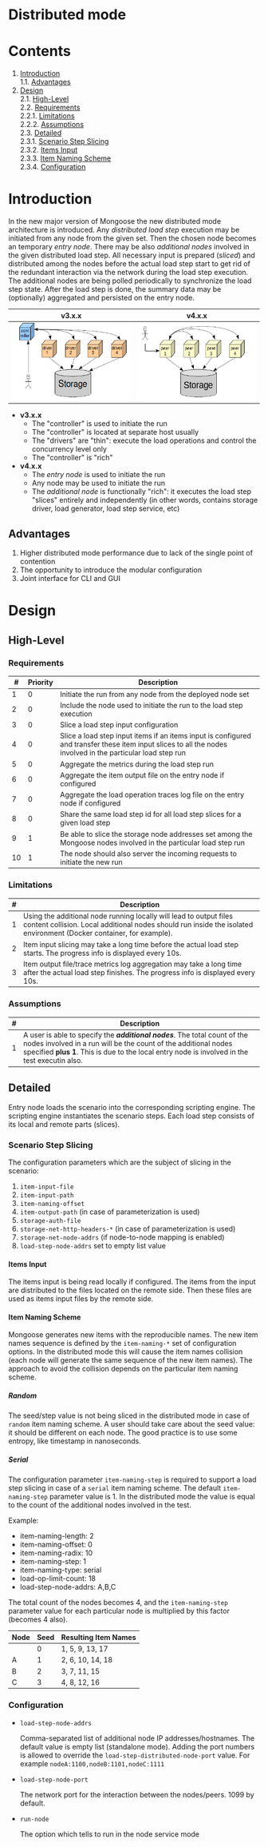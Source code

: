 # Distributed mode

# Contents
1. [Introduction](#introduction)<br/>
1.1. [Advantages](#advantages)<br/>
2. [Design](#design)<br/>
2.1. [High-Level](#high-level)<br/>
2.2. [Requirements](#requirements)<br/>
2.2.1. [Limitations](#limitations)<br/>
2.2.2. [Assumptions](#assumptions)<br/>
2.3. [Detailed](#detailed)<br/>
2.3.1. [Scenario Step Slicing](#scenario-step-slicing)<br/>
2.3.2. [Items Input](#items-input)<br/>
2.3.3. [Item Naming Scheme](#item-naming-scheme)<br/>
2.3.4. [Configuration](#configuration)<br/>

# Introduction

In the new major version of Mongoose the new distributed mode architecture is introduced. Any *distributed load step*
execution may be initiated from any node from the given set. Then the chosen node becomes an temporary *entry node*.
There may be also *additional nodes* involved in the given distributed load step. All necessary input is prepared
(*sliced*) and distributed among the nodes before the actual load step start to get rid of the redundant interaction
via the network during the load step execution. The additional nodes are being polled periodically to synchronize the
load step state. After the load step is done, the summary data may be (optionally) aggregated and persisted on the entry
node.

| v3.x.x | v4.x.x
|--------|-------
| ![Distributed Mode v3.x.x](../../images/distributed_mode_v3.png) | ![Distributed Mode v4.x.x](../../images/distributed_mode_v4.png)

* **v3.x.x**
    * The "controller" is used to initiate the run
    * The "controller" is located at separate host usually
    * The "drivers" are "thin": execute the load operations and control the concurrency level only
    * The "controller" is "rich"
* **v4.x.x**
    * The *entry node* is used to initiate the run
    * Any node may be used to initiate the run
    * The *additional node* is functionally "rich": it executes the load step "slices" entirely and independently (in
      other words, contains storage driver, load generator, load step service, etc)

## Advantages

1. Higher distributed mode performance due to lack of the single point of contention
2. The opportunity to introduce the modular configuration
3. Joint interface for CLI and GUI

# Design

## High-Level

### Requirements

| #  | Priority | Description
|----|----------|------------
| 1  | 0 | Initiate the run from any node from the deployed node set
| 2  | 0 | Include the node used to initiate the run to the load step execution
| 3  | 0 | Slice a load step input configuration
| 4  | 0 | Slice a load step input items if an items input is configured and transfer these item input slices to all the nodes involved in the particular load step run
| 5  | 0 | Aggregate the metrics during the load step run
| 6  | 0 | Aggregate the item output file on the entry node if configured
| 7  | 0 | Aggregate the load operation traces log file on the entry node if configured
| 8  | 0 | Share the same load step id for all load step slices for a given load step
| 9  | 1 | Be able to slice the storage node addresses set among the Mongoose nodes involved in the particular load step run
| 10 | 1 | The node should also server the incoming requests to initiate the new run

### Limitations

| # | Description
|---|------------
| 1 | Using the additional node running locally will lead to output files content collision. Local additional nodes should run inside the isolated environment (Docker container, for example).
| 2 | Item input slicing may take a long time before the actual load step starts. The progress info is displayed every 10s.
| 3 | Item output file/trace metrics log aggregation may take a long time after the actual load step finishes. The progress info is displayed every 10s.

### Assumptions

| # | Description
|---|------------
| 1 | A user is able to specify the ***additional nodes***. The total count of the nodes involved in a run will be the count of the additional nodes specified **plus 1**. This is due to the local entry node is involved in the test executin also.

## Detailed

Entry node loads the scenario into the corresponding scripting engine. The scripting engine instantiates the scenario
steps. Each load step consists of its local and remote parts (slices).

### Scenario Step Slicing

The configuration parameters which are the subject of slicing in the scenario:

1. `item-input-file`
2. `item-input-path`
3. `item-naming-offset`
4. `item-output-path` (in case of parameterization is used)
5. `storage-auth-file`
6. `storage-net-http-headers-*` (in case of parameterization is used)
7. `storage-net-node-addrs` (if node-to-node mapping is enabled)
8. `load-step-node-addrs` set to empty list value

#### Items Input

The items input is being read locally if configured. The items from the input are distributed to the files located on
the remote side. Then these files are used as items input files by the remote side.

#### Item Naming Scheme

Mongoose generates new items with the reproducible names. The new item names sequence is defined by the `item-naming-*`
set of configuration options. In the distributed mode this will cause the item names collision (each node will generate
the same sequence of the new item names). The approach to avoid the collision depends on the particular item naming 
scheme.

##### Random

The seed/step value is not being sliced in the distributed mode in case of `random` item naming scheme. A user should
take care about the seed value: it should be different on each node. The good practice is to use some entropy, like
timestamp in nanoseconds.

##### Serial

The configuration parameter `item-naming-step` is required to support a load step slicing in case of a `serial` item
naming scheme. The default `item-naming-step` parameter value is 1. In the distributed mode the value is equal to the
count of the additional nodes involved in the test.

Example:

* item-naming-length: 2
* item-naming-offset: 0
* item-naming-radix: 10
* item-naming-step: 1
* item-naming-type: serial
* load-op-limit-count: 18
* load-step-node-addrs: A,B,C

The total count of the nodes becomes 4, and the `item-naming-step` parameter value for each particular node is 
multiplied by this factor (becomes 4 also).  

| Node    | Seed   | Resulting Item Names |
|---------|--------|----------------------|
| <LOCAL> | 0      | 1, 5, 9, 13, 17   |
| A       | 1      | 2, 6, 10, 14, 18   |
| B       | 2      | 3, 7, 11, 15       |
| C       | 3      | 4, 8, 12, 16       |

### Configuration

* `load-step-node-addrs`

    Comma-separated list of additional node IP addresses/hostnames. The default value is empty list (standalone mode).
    Adding the port numbers is allowed to override the `load-step-distributed-node-port` value. For example
    `nodeA:1100,nodeB:1101,nodeC:1111`

* `load-step-node-port`

    The network port for the interaction between the nodes/peers. 1099 by default.

* `run-node`

    The option which tells to run in the node service mode
